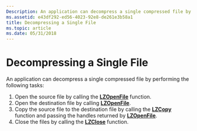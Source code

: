 ```yaml
---
Description: An application can decompress a single compressed file by using the LZOpenFile, LZCopy, and LZClose functions.
ms.assetid: e43df292-ed56-4023-92e8-de261e3b58a1
title: Decompressing a Single File
ms.topic: article
ms.date: 05/31/2018
---
```


# Decompressing a Single File

An application can decompress a single compressed file by performing the following tasks:

1.  Open the source file by calling the [**LZOpenFile**](/windows/desktop/api/LzExpand/nf-lzexpand-lzopenfilea) function.
2.  Open the destination file by calling [**LZOpenFile**](/windows/desktop/api/LzExpand/nf-lzexpand-lzopenfilea).
3.  Copy the source file to the destination file by calling the [**LZCopy**](/windows/desktop/api/LzExpand/nf-lzexpand-lzcopy) function and passing the handles returned by [**LZOpenFile**](/windows/desktop/api/LzExpand/nf-lzexpand-lzopenfilea).
4.  Close the files by calling the [**LZClose**](/windows/desktop/api/LzExpand/nf-lzexpand-lzclose) function.

 

 



